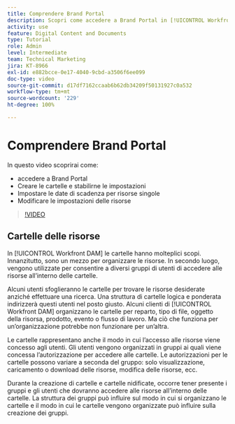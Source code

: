 ```yaml
---
title: Comprendere Brand Portal
description: Scopri come accedere a Brand Portal in [!UICONTROL Workfront DAM], creare cartelle, impostare le date di scadenza per le singole risorse e modificare le impostazioni delle risorse.
activity: use
feature: Digital Content and Documents
type: Tutorial
role: Admin
level: Intermediate
team: Technical Marketing
jira: KT-8966
exl-id: e882bcce-0e17-4040-9cbd-a3506f6ee099
doc-type: video
source-git-commit: d17df7162ccaab6b62db34209f50131927c0a532
workflow-type: tm+mt
source-wordcount: '229'
ht-degree: 100%

---
```


# Comprendere Brand Portal

In questo video scoprirai come:

* accedere a Brand Portal
* Creare le cartelle e stabilirne le impostazioni
* Impostare le date di scadenza per risorse singole
* Modificare le impostazioni delle risorse

>[!VIDEO](https://video.tv.adobe.com/v/3419545/?quality=12&learn=on&enablevpops&captions=ita)

## Cartelle delle risorse

In [!UICONTROL Workfront DAM] le cartelle hanno molteplici scopi. Innanzitutto, sono un mezzo per organizzare le risorse. In secondo luogo, vengono utilizzate per consentire a diversi gruppi di utenti di accedere alle risorse all’interno delle cartelle.

Alcuni utenti sfoglieranno le cartelle per trovare le risorse desiderate anziché effettuare una ricerca. Una struttura di cartelle logica e ponderata indirizzerà questi utenti nel posto giusto. Alcuni clienti di [!UICONTROL Workfront DAM] organizzano le cartelle per reparto, tipo di file, oggetto della risorsa, prodotto, evento o flusso di lavoro. Ma ciò che funziona per un’organizzazione potrebbe non funzionare per un’altra.

Le cartelle rappresentano anche il modo in cui l’accesso alle risorse viene concesso agli utenti. Gli utenti vengono organizzati in gruppi ai quali viene concessa l’autorizzazione per accedere alle cartelle. Le autorizzazioni per le cartelle possono variare a seconda del gruppo: solo visualizzazione, caricamento o download delle risorse, modifica delle risorse, ecc.

Durante la creazione di cartelle e cartelle nidificate, occorre tener presente i gruppi e gli utenti che dovranno accedere alle risorse all’interno delle cartelle. La struttura dei gruppi può influire sul modo in cui si organizzano le cartelle e il modo in cui le cartelle vengono organizzate può influire sulla creazione dei gruppi.
